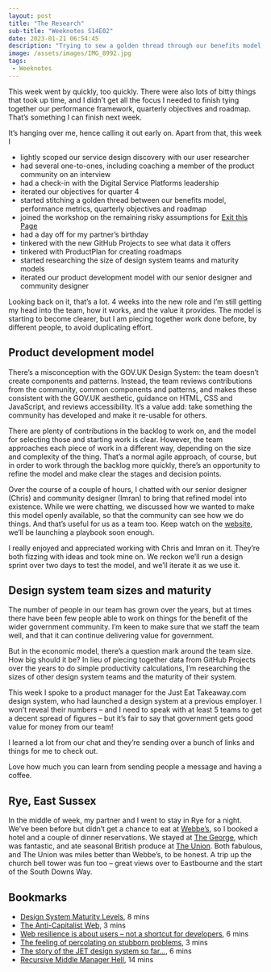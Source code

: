 ```yaml
---
layout: post
title: "The Research"
sub-title: "Weeknotes S14E02"
date: 2023-01-21 06:54:45
description: "Trying to sew a golden thread through our benefits model, performance metrics, quarterly objectives and roadmap. Plus our product development model, and researching other design systems."
image: /assets/images/IMG_8992.jpg
tags:
 - Weeknotes
---
```


This week went by quickly, too quickly. There were also lots of bitty things that took up time, and I didn’t get all the focus I needed to finish tying together our performance framework, quarterly objectives and roadmap. That’s something I can finish next week.

It’s hanging over me, hence calling it out early on. Apart from that, this week I

- lightly scoped our service design discovery with our user researcher
- had several one-to-ones, including coaching a member of the product community on an interview
- had a check-in with the Digital Service Platforms leadership
- iterated our objectives for quarter 4
- started stitching a golden thread between our benefits model, performance metrics, quarterly objectives and roadmap
- joined the workshop on the remaining risky assumptions for [Exit this Page](https://github.com/alphagov/govuk-design-system-backlog/issues/213)
- had a day off for my partner’s birthday
- tinkered with the new GitHub Projects to see what data it offers
- tinkered with ProductPlan for creating roadmaps
- started researching the size of design system teams and maturity models
- iterated our product development model with our senior designer and community designer

Looking back on it, that’s a lot. 4 weeks into the new role and I’m still getting my head into the team, how it works, and the value it provides. The model is starting to become clearer, but I am piecing together work done before, by different people, to avoid duplicating effort.

## Product development model

There’s a misconception with the GOV.UK Design System: the team doesn’t create components and patterns. Instead, the team reviews contributions from the community, common components and patterns, and makes these consistent with the GOV.UK aesthetic, guidance on HTML, CSS and JavaScript, and reviews accessibility. It’s a value add: take something the community has developed and make it re-usable for others.

There are plenty of contributions in the backlog to work on, and the model for selecting those and starting work is clear. However, the team approaches each piece of work in a different way, depending on the size and complexity of the thing. That’s a normal agile approach, of course, but in order to work through the backlog more quickly, there’s an opportunity to refine the model and make clear the stages and decision points.

Over the course of a couple of hours, I chatted with our senior designer (Chris) and community designer (Imran) to bring that refined model into existence. While we were chatting, we discussed how we wanted to make this model openly available, so that the community can see how we do things. And that’s useful for us as a team too. Keep watch on the [website](https://design-system.service.gov.uk/), we’ll be launching a playbook soon enough.

I really enjoyed and appreciated working with Chris and Imran on it. They’re both fizzing with ideas and took mine on. We reckon we’ll run a design sprint over two days to test the model, and we’ll iterate it as we use it.

## Design system team sizes and maturity

The number of people in our team has grown over the years, but at times there have been few people able to work on things for the benefit of the wider government community. I’m keen to make sure that we staff the team well, and that it can continue delivering value for government.

But in the economic model, there’s a question mark around the team size. How big should it be? In lieu of piecing together data from GitHub Projects over the years to do simple productivity calculations, I’m researching the sizes of other design system teams and the maturity of their system.

This week I spoke to a product manager for the Just Eat Takeaway.com design system, who had launched a design system at a previous employer. I won’t reveal their numbers – and I need to speak with at least 5 teams to get a decent spread of figures – but it’s fair to say that government gets good value for money from our team!

I learned a lot from our chat and they’re sending over a bunch of links and things for me to check out.

Love how much you can learn from sending people a message and having a coffee.

## Rye, East Sussex

In the middle of week, my partner and I went to stay in Rye for a night. We’ve been before but didn’t get a chance to eat at [Webbe’s](https://www.webbesrestaurants.co.uk/section.php/3/1/_webbes_at_the_fish_caf__/47813fa2a5c77f9845f7f3841fd06082), so I booked a hotel and a couple of dinner reservations. We stayed at [The George](https://thegeorgeinrye.com), which was fantastic, and ate seasonal British produce at [The Union](https://www.theunionrye.co.uk). Both fabulous, and The Union was miles better than Webbe’s, to be honest. A trip up the church bell tower was fun too – great views over to Eastbourne and the start of the South Downs Way.

## Bookmarks

- [Design System Maturity Levels](https://www.millisecond.co/blog/design-systems-maturity), 8 mins
- [The Anti-Capitalist Web](https://blog.jim-nielsen.com/2023/the-anti-capitalist-web/), 3 mins
- [Web resilience is about users – not a shortcut for developers](https://christianheilmann.com/2023/01/18/web-resilience-is-about-users-not-a-shortcut-for-developers/), 6 mins
- [The feeling of percolating on stubborn problems](https://interconnected.org/home/2021/01/19/percolating), 3 mins
- [The story of the JET design system so far…](https://medium.com/jetux/the-story-of-the-jet-design-system-so-far-5dc6026138cc), 6 mins
- [Recursive Middle Manager Hell](https://www.lesswrong.com/posts/pHfPvb4JMhGDr4B7n/recursive-middle-manager-hell), 14 mins
